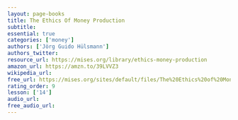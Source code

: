 ```yaml
---
layout: page-books
title: The Ethics Of Money Production
subtitle: 
essential: true
categories: ['money']
authors: ['Jörg Guido Hülsmann']
authors_twitter: 
resource_url: https://mises.org/library/ethics-money-production
amazon_url: https://amzn.to/39LVVZ3
wikipedia_url: 
free_url: https://mises.org/sites/default/files/The%20Ethics%20of%20Money%20Production_2.pdf
rating_order: 9
lesson: ['14']
audio_url: 
free_audio_url: 
---
```


